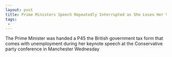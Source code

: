 ```yaml
---
layout: post
title: Prime Ministers Speech Repeatedly Interrupted as She Loses Her Voice is Presented With P45
tags:
 -
---
```

The Prime Minister was handed a P45  the British government tax form that comes with unemployment  during her keynote speech at the Conservative party conference in Manchester Wednesday
